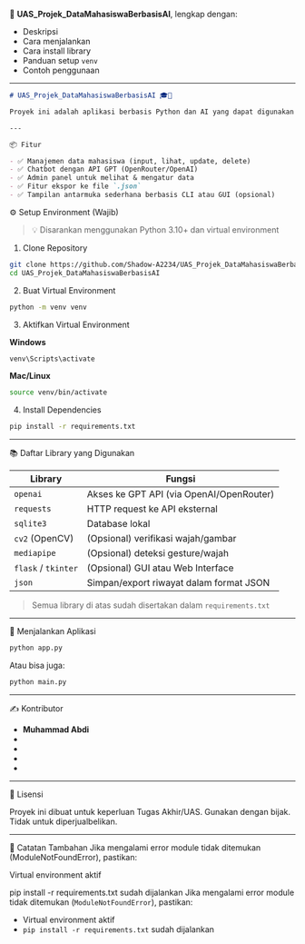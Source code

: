 🧠 **UAS\_Projek\_DataMahasiswaBerbasisAI**, lengkap dengan:

* Deskripsi
* Cara menjalankan
* Cara install library
* Panduan setup `venv`
* Contoh penggunaan

---

```markdown
# UAS_Projek_DataMahasiswaBerbasisAI 🎓🤖

Proyek ini adalah aplikasi berbasis Python dan AI yang dapat digunakan untuk **mengelola data mahasiswa** serta menyediakan fitur **chatbot berbasis GPT**. Proyek ini menggunakan berbagai library AI dan GUI serta menyimpan data di database SQLite.

---

📦 Fitur

- ✅ Manajemen data mahasiswa (input, lihat, update, delete)
- ✅ Chatbot dengan API GPT (OpenRouter/OpenAI)
- ✅ Admin panel untuk melihat & mengatur data
- ✅ Fitur ekspor ke file `.json`
- ✅ Tampilan antarmuka sederhana berbasis CLI atau GUI (opsional)

````

⚙️ Setup Environment (Wajib)

> 💡 Disarankan menggunakan Python 3.10+ dan virtual environment

1. Clone Repository
```bash
git clone https://github.com/Shadow-A2234/UAS_Projek_DataMahasiswaBerbasisAI.git
cd UAS_Projek_DataMahasiswaBerbasisAI
````

2. Buat Virtual Environment

```bash
python -m venv venv
```

3. Aktifkan Virtual Environment

**Windows**

```bash
venv\Scripts\activate
```

**Mac/Linux**

```bash
source venv/bin/activate
```

4. Install Dependencies

```bash
pip install -r requirements.txt
```

---

📚 Daftar Library yang Digunakan

| Library             | Fungsi                                   |
| ------------------- | ---------------------------------------- |
| `openai`            | Akses ke GPT API (via OpenAI/OpenRouter) |
| `requests`          | HTTP request ke API eksternal            |
| `sqlite3`           | Database lokal                           |
| `cv2` (OpenCV)      | (Opsional) verifikasi wajah/gambar       |
| `mediapipe`         | (Opsional) deteksi gesture/wajah         |
| `flask` / `tkinter` | (Opsional) GUI atau Web Interface        |
| `json`              | Simpan/export riwayat dalam format JSON  |

> Semua library di atas sudah disertakan dalam `requirements.txt`

---

🚀 Menjalankan Aplikasi

```bash
python app.py
```

Atau bisa juga:

```bash
python main.py
```

---

✍️ Kontributor

* **Muhammad Abdi**
*
*
*
*

---

📄 Lisensi

Proyek ini dibuat untuk keperluan Tugas Akhir/UAS. Gunakan dengan bijak. Tidak untuk diperjualbelikan.

---

🧠 Catatan Tambahan
Jika mengalami error module tidak ditemukan (ModuleNotFoundError), pastikan:

Virtual environment aktif

pip install -r requirements.txt sudah dijalankan
Jika mengalami error module tidak ditemukan (`ModuleNotFoundError`), pastikan:

* Virtual environment aktif
* `pip install -r requirements.txt` sudah dijalankan

```
